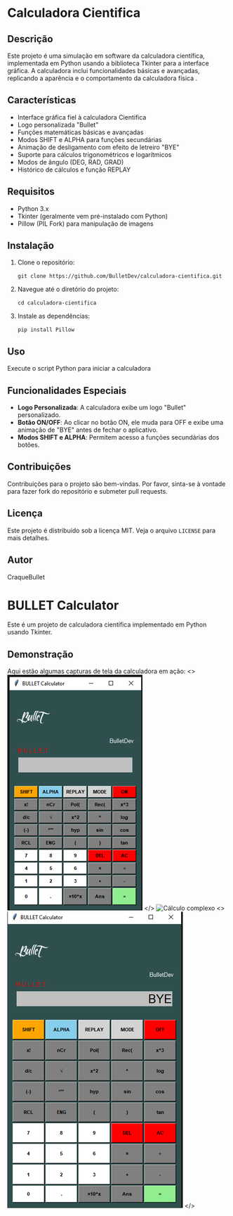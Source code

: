 # Calculadora Cientifica    

## Descrição
Este projeto é uma simulação em software da calculadora científica, implementada em Python usando a biblioteca Tkinter para a interface gráfica. A calculadora inclui funcionalidades básicas e avançadas, replicando a aparência e o comportamento da calculadora física .

## Características
- Interface gráfica fiel à calculadora Cientifica
- Logo personalizada "Bullet" 
- Funções matemáticas básicas e avançadas
- Modos SHIFT e ALPHA para funções secundárias
- Animação de desligamento com efeito de letreiro "BYE"
- Suporte para cálculos trigonométricos e logarítmicos
- Modos de ângulo (DEG, RAD, GRAD)
- Histórico de cálculos e função REPLAY

## Requisitos
- Python 3.x
- Tkinter (geralmente vem pré-instalado com Python)
- Pillow (PIL Fork) para manipulação de imagens

## Instalação
1. Clone o repositório:
   ```
   git clone https://github.com/BulletDev/calculadora-cientifica.git
   ```
2. Navegue até o diretório do projeto:
   ```
   cd calculadora-cientifica
   ```
3. Instale as dependências:
   ```
   pip install Pillow
   ```

## Uso
Execute o script Python para iniciar a calculadora

## Funcionalidades Especiais

- **Logo Personalizada**: A calculadora exibe um logo "Bullet" personalizado.
- **Botão ON/OFF**: Ao clicar no botão ON, ele muda para OFF e exibe uma animação de "BYE" antes de fechar o aplicativo.
- **Modos SHIFT e ALPHA**: Permitem acesso a funções secundárias dos botões.

## Contribuições
Contribuições para o projeto são bem-vindas. Por favor, sinta-se à vontade para fazer fork do repositório e submeter pull requests.

## Licença
Este projeto é distribuído sob a licença MIT. Veja o arquivo `LICENSE` para mais detalhes.

## Autor
CraqueBullet

# BULLET Calculator

Este é um projeto de calculadora científica implementado em Python usando Tkinter.

## Demonstração

Aqui estão algumas capturas de tela da calculadora em ação:
<>
![Tela inicial](demo/tela_inicial.png)
</>
![Cálculo complexo](demo/calculo_complexo.png)
<>
![Modo científico](demo/bye.png)
</>


